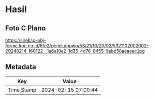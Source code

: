 # Hasil

## Foto C Plano

https://sirekap-obj-formc.kpu.go.id/6fe2/pemilu/ppwp/53/21/10/20/02/5321102002002-20240214-160122--1a6a10e2-1d35-4d76-8455-9abd58aeaeec.jpg


## Metadata

| Key        | Value               |
| ---------- | ------------------- |
| Time Stamp | 2024-02-15 07:00:44 |



